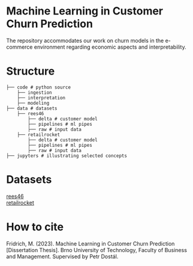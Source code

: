 # Machine Learning in Customer Churn Prediction

The repository accommodates our work on churn models in the e-commerce environment regarding economic aspects and interpretability.

# Structure
```
├── code # python source
    ├── ingestion 
    ├── interpretation 
    ├── modeling          
├── data # datasets  
    ├── rees46  
        ├── delta # customer model
        ├── pipelines # ml pipes
        ├── raw # input data 
    ├── retailrocket  
        ├── delta # customer model
        ├── pipelines # ml pipes
        ├── raw # input data                              
├── jupyters # illustrating selected concepts   

```

# Datasets
[rees46](https://www.kaggle.com/datasets/fridrichmrtn/e-commerce-churn-dataset-rees46)  
[retailrocket](https://www.kaggle.com/datasets/fridrichmrtn/e-commerce-churn-dataset-retail-rocket)  

# How to cite
Fridrich, M. (2023). Machine Learning in Customer Churn Prediction [Dissertation Thesis]. Brno University of Technology, Faculty of Business and Management. Supervised by Petr Dostál.